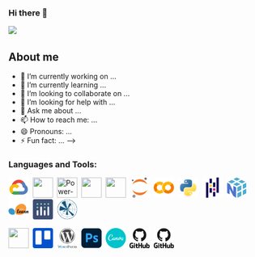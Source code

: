 ### Hi there 👋
 </b><img src="https://media.giphy.com/media/2nu27DXvycsCnsj8uT/giphy.gif" width="1200">

## About me

- 🔭 I’m currently working on ...
- 🌱 I’m currently learning ...
- 👯 I’m looking to collaborate on ...
- 🤔 I’m looking for help with ...
- 💬 Ask me about ...
- 📫 How to reach me: ...
- 😄 Pronouns: ...
- ⚡ Fun fact: ...
-->
<h3 align="left">Languages and Tools:</h3>
<div align="left">
<img src="https://github.com/devicons/devicon/blob/master/icons/googlecloud/googlecloud-original.svg" tittle="Google-Cloud" width="40" height="40"/>&nbsp;
<img src="https://cdn.icon-icons.com/icons2/2699/PNG/512/google_bigquery_logo_icon_168150.png" tittle="Big-Query" width="40" height="40"/>&nbsp;
<img src="https://logos-world.net/wp-content/uploads/2022/02/Power-BI-Logo-700x394.png" title="Power-BI" width="40" height="40"/>&nbsp;
<img src="https://cdn.simpleicons.org/microsoftexcel" tittle="Microsoft-Excel" width="40" height="40"/>&nbsp;
<img src="https://play-lh.googleusercontent.com/lEHoMZRVQkUJynaNLUmG2f6cxHpL7I03afYruxq-wR35JdC7bkf3lvCesynZk3LWcw" tittle="Looker-Studio" width="40" height="40"/>&nbsp;
<img src="https://github.com/devicons/devicon/blob/master/icons/jupyter/jupyter-original.svg" tittle ="Jupyter"  width="40" height="40"/>&nbsp;
<img src="https://github.com/dariakiseleva/devicon/blob/new-icon-googlecolab/icons/googlecolab/googlecolab-original.svg" tittle="Google-Colab" width="40" height="40"/>&nbsp;
<img src="https://github.com/devicons/devicon/blob/master/icons/python/python-original.svg" title="Python" width="40" height="40"/>&nbsp;
<img src="https://github.com/devicons/devicon/blob/master/icons/pandas/pandas-original.svg" title="Pandas" width="40" height="40"/>&nbsp;
<img src="https://github.com/devicons/devicon/blob/master/icons/numpy/numpy-original.svg" title="NumPy" width="40" height="40"/>&nbsp;
<img src="https://github.com/devicons/devicon/blob/master/icons/scikitlearn/scikitlearn-original.svg" tittle="SciKitLearn" width="40" height="40"/>&nbsp;
<img src="https://github.com/devicons/devicon/blob/6910f0503efdd315c8f9b858234310c06e04d9c0/icons/plotly/plotly-original.svg?plain=1" tittle="Plotly" width="40" height="40"/>&nbsp;
<img src="https://github.com/devicons/devicon/blob/6910f0503efdd315c8f9b858234310c06e04d9c0/icons/matplotlib/matplotlib-plain.svg?plain=1" tittle="Matplotlib" width="40" height="40"/>&nbsp;
  
<img src="https://upload.wikimedia.org/wikipedia/commons/thumb/0/04/ChatGPT_logo.svg/512px-ChatGPT_logo.svg.png" tittle="ChatGPT" width="40" height="40"/>&nbsp;
<img src="https://github.com/devicons/devicon/blob/master/icons/trello/trello-plain.svg" title="Trello" width="40" height="40"/>&nbsp;
<img src="https://github.com/devicons/devicon/blob/master/icons/wordpress/wordpress-original.svg" title="WordPress" width="40" height="40"/>&nbsp;
<img src="https://github.com/devicons/devicon/blob/6910f0503efdd315c8f9b858234310c06e04d9c0/icons/photoshop/photoshop-original.svg?plain=1" tittle="Photoshop" width="40" height="40"/>&nbsp;
<img src="https://github.com/devicons/devicon/blob/master/icons/canva/canva-original.svg" title="Canva" width="40" height="40"/>&nbsp;
<img src="https://github.com/devicons/devicon/blob/master/icons/github/github-original-wordmark.svg" title="Github" width="40" height="40"/>&nbsp;
<img src="https://github.com/devicons/devicon/blob/master/icons/github/github-original-wordmark.svg" title="Github" width="40" height="40"/>&nbsp;
</div>

